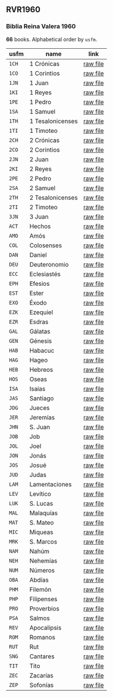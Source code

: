 ## RVR1960

### Biblia Reina Valera 1960

**66** books. Alphabetical order by `usfm`.

| usfm | name | link |
| ---------- | ---------- | ---------- |
| `1CH` | 1 Crónicas | [raw file](https://mrk214.github.io/bible-data-es-spa/data/es___spa/RVR1960/1CH.json) |
| `1CO` | 1 Corintios | [raw file](https://mrk214.github.io/bible-data-es-spa/data/es___spa/RVR1960/1CO.json) |
| `1JN` | 1 Juan | [raw file](https://mrk214.github.io/bible-data-es-spa/data/es___spa/RVR1960/1JN.json) |
| `1KI` | 1 Reyes | [raw file](https://mrk214.github.io/bible-data-es-spa/data/es___spa/RVR1960/1KI.json) |
| `1PE` | 1 Pedro | [raw file](https://mrk214.github.io/bible-data-es-spa/data/es___spa/RVR1960/1PE.json) |
| `1SA` | 1 Samuel | [raw file](https://mrk214.github.io/bible-data-es-spa/data/es___spa/RVR1960/1SA.json) |
| `1TH` | 1 Tesalonicenses | [raw file](https://mrk214.github.io/bible-data-es-spa/data/es___spa/RVR1960/1TH.json) |
| `1TI` | 1 Timoteo | [raw file](https://mrk214.github.io/bible-data-es-spa/data/es___spa/RVR1960/1TI.json) |
| `2CH` | 2 Crónicas | [raw file](https://mrk214.github.io/bible-data-es-spa/data/es___spa/RVR1960/2CH.json) |
| `2CO` | 2 Corintios | [raw file](https://mrk214.github.io/bible-data-es-spa/data/es___spa/RVR1960/2CO.json) |
| `2JN` | 2 Juan | [raw file](https://mrk214.github.io/bible-data-es-spa/data/es___spa/RVR1960/2JN.json) |
| `2KI` | 2 Reyes | [raw file](https://mrk214.github.io/bible-data-es-spa/data/es___spa/RVR1960/2KI.json) |
| `2PE` | 2 Pedro | [raw file](https://mrk214.github.io/bible-data-es-spa/data/es___spa/RVR1960/2PE.json) |
| `2SA` | 2 Samuel | [raw file](https://mrk214.github.io/bible-data-es-spa/data/es___spa/RVR1960/2SA.json) |
| `2TH` | 2 Tesalonicenses | [raw file](https://mrk214.github.io/bible-data-es-spa/data/es___spa/RVR1960/2TH.json) |
| `2TI` | 2 Timoteo | [raw file](https://mrk214.github.io/bible-data-es-spa/data/es___spa/RVR1960/2TI.json) |
| `3JN` | 3 Juan | [raw file](https://mrk214.github.io/bible-data-es-spa/data/es___spa/RVR1960/3JN.json) |
| `ACT` | Hechos | [raw file](https://mrk214.github.io/bible-data-es-spa/data/es___spa/RVR1960/ACT.json) |
| `AMO` | Amós | [raw file](https://mrk214.github.io/bible-data-es-spa/data/es___spa/RVR1960/AMO.json) |
| `COL` | Colosenses | [raw file](https://mrk214.github.io/bible-data-es-spa/data/es___spa/RVR1960/COL.json) |
| `DAN` | Daniel | [raw file](https://mrk214.github.io/bible-data-es-spa/data/es___spa/RVR1960/DAN.json) |
| `DEU` | Deuteronomio | [raw file](https://mrk214.github.io/bible-data-es-spa/data/es___spa/RVR1960/DEU.json) |
| `ECC` | Eclesiastés | [raw file](https://mrk214.github.io/bible-data-es-spa/data/es___spa/RVR1960/ECC.json) |
| `EPH` | Efesios | [raw file](https://mrk214.github.io/bible-data-es-spa/data/es___spa/RVR1960/EPH.json) |
| `EST` | Ester | [raw file](https://mrk214.github.io/bible-data-es-spa/data/es___spa/RVR1960/EST.json) |
| `EXO` | Éxodo | [raw file](https://mrk214.github.io/bible-data-es-spa/data/es___spa/RVR1960/EXO.json) |
| `EZK` | Ezequiel | [raw file](https://mrk214.github.io/bible-data-es-spa/data/es___spa/RVR1960/EZK.json) |
| `EZR` | Esdras | [raw file](https://mrk214.github.io/bible-data-es-spa/data/es___spa/RVR1960/EZR.json) |
| `GAL` | Gálatas | [raw file](https://mrk214.github.io/bible-data-es-spa/data/es___spa/RVR1960/GAL.json) |
| `GEN` | Génesis | [raw file](https://mrk214.github.io/bible-data-es-spa/data/es___spa/RVR1960/GEN.json) |
| `HAB` | Habacuc | [raw file](https://mrk214.github.io/bible-data-es-spa/data/es___spa/RVR1960/HAB.json) |
| `HAG` | Hageo | [raw file](https://mrk214.github.io/bible-data-es-spa/data/es___spa/RVR1960/HAG.json) |
| `HEB` | Hebreos | [raw file](https://mrk214.github.io/bible-data-es-spa/data/es___spa/RVR1960/HEB.json) |
| `HOS` | Oseas | [raw file](https://mrk214.github.io/bible-data-es-spa/data/es___spa/RVR1960/HOS.json) |
| `ISA` | Isaías | [raw file](https://mrk214.github.io/bible-data-es-spa/data/es___spa/RVR1960/ISA.json) |
| `JAS` | Santiago | [raw file](https://mrk214.github.io/bible-data-es-spa/data/es___spa/RVR1960/JAS.json) |
| `JDG` | Jueces | [raw file](https://mrk214.github.io/bible-data-es-spa/data/es___spa/RVR1960/JDG.json) |
| `JER` | Jeremías | [raw file](https://mrk214.github.io/bible-data-es-spa/data/es___spa/RVR1960/JER.json) |
| `JHN` | S. Juan | [raw file](https://mrk214.github.io/bible-data-es-spa/data/es___spa/RVR1960/JHN.json) |
| `JOB` | Job | [raw file](https://mrk214.github.io/bible-data-es-spa/data/es___spa/RVR1960/JOB.json) |
| `JOL` | Joel | [raw file](https://mrk214.github.io/bible-data-es-spa/data/es___spa/RVR1960/JOL.json) |
| `JON` | Jonás | [raw file](https://mrk214.github.io/bible-data-es-spa/data/es___spa/RVR1960/JON.json) |
| `JOS` | Josué | [raw file](https://mrk214.github.io/bible-data-es-spa/data/es___spa/RVR1960/JOS.json) |
| `JUD` | Judas | [raw file](https://mrk214.github.io/bible-data-es-spa/data/es___spa/RVR1960/JUD.json) |
| `LAM` | Lamentaciones | [raw file](https://mrk214.github.io/bible-data-es-spa/data/es___spa/RVR1960/LAM.json) |
| `LEV` | Levítico | [raw file](https://mrk214.github.io/bible-data-es-spa/data/es___spa/RVR1960/LEV.json) |
| `LUK` | S. Lucas | [raw file](https://mrk214.github.io/bible-data-es-spa/data/es___spa/RVR1960/LUK.json) |
| `MAL` | Malaquías | [raw file](https://mrk214.github.io/bible-data-es-spa/data/es___spa/RVR1960/MAL.json) |
| `MAT` | S. Mateo | [raw file](https://mrk214.github.io/bible-data-es-spa/data/es___spa/RVR1960/MAT.json) |
| `MIC` | Miqueas | [raw file](https://mrk214.github.io/bible-data-es-spa/data/es___spa/RVR1960/MIC.json) |
| `MRK` | S. Marcos | [raw file](https://mrk214.github.io/bible-data-es-spa/data/es___spa/RVR1960/MRK.json) |
| `NAM` | Nahúm | [raw file](https://mrk214.github.io/bible-data-es-spa/data/es___spa/RVR1960/NAM.json) |
| `NEH` | Nehemías | [raw file](https://mrk214.github.io/bible-data-es-spa/data/es___spa/RVR1960/NEH.json) |
| `NUM` | Números | [raw file](https://mrk214.github.io/bible-data-es-spa/data/es___spa/RVR1960/NUM.json) |
| `OBA` | Abdías | [raw file](https://mrk214.github.io/bible-data-es-spa/data/es___spa/RVR1960/OBA.json) |
| `PHM` | Filemón | [raw file](https://mrk214.github.io/bible-data-es-spa/data/es___spa/RVR1960/PHM.json) |
| `PHP` | Filipenses | [raw file](https://mrk214.github.io/bible-data-es-spa/data/es___spa/RVR1960/PHP.json) |
| `PRO` | Proverbios | [raw file](https://mrk214.github.io/bible-data-es-spa/data/es___spa/RVR1960/PRO.json) |
| `PSA` | Salmos | [raw file](https://mrk214.github.io/bible-data-es-spa/data/es___spa/RVR1960/PSA.json) |
| `REV` | Apocalipsis | [raw file](https://mrk214.github.io/bible-data-es-spa/data/es___spa/RVR1960/REV.json) |
| `ROM` | Romanos | [raw file](https://mrk214.github.io/bible-data-es-spa/data/es___spa/RVR1960/ROM.json) |
| `RUT` | Rut | [raw file](https://mrk214.github.io/bible-data-es-spa/data/es___spa/RVR1960/RUT.json) |
| `SNG` | Cantares | [raw file](https://mrk214.github.io/bible-data-es-spa/data/es___spa/RVR1960/SNG.json) |
| `TIT` | Tito | [raw file](https://mrk214.github.io/bible-data-es-spa/data/es___spa/RVR1960/TIT.json) |
| `ZEC` | Zacarías | [raw file](https://mrk214.github.io/bible-data-es-spa/data/es___spa/RVR1960/ZEC.json) |
| `ZEP` | Sofonías | [raw file](https://mrk214.github.io/bible-data-es-spa/data/es___spa/RVR1960/ZEP.json) |
